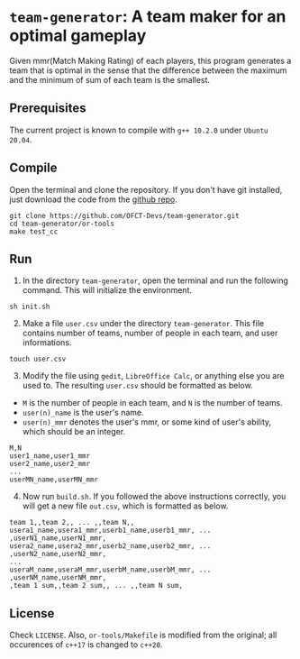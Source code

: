 # `team-generator`: A team maker for an optimal gameplay

Given mmr(Match Making Rating) of each players, this program generates a team that is optimal in the sense that the difference between the maximum and the minimum of sum of each team is the smallest.

## Prerequisites

The current project is known to compile with `g++ 10.2.0` under `Ubuntu 20.04`.

## Compile
Open the terminal and clone the repository.
If you don't have git installed, just download the code from the [github repo](https://github.com/OFCT-Devs/ofct-matchbot).
```shell script
git clone https://github.com/OFCT-Devs/team-generator.git
cd team-generator/or-tools
make test_cc
```

## Run

1. In the directory `team-generator`, open the terminal and run the following command.
This will initialize the environment.
```shell script
sh init.sh
```

2. Make a file `user.csv` under the directory `team-generator`.
This file contains number of teams, number of people in each team, and user informations.
```shell script
touch user.csv
```

3. Modify the file using `gedit`, `LibreOffice Calc`, or anything else you are used to.
The resulting `user.csv` should be formatted as below.
- `M` is the number of people in each team, and `N` is the number of teams.
- `user(n)_name` is the user's name.
- `user(n)_mmr` denotes the user's mmr, or some kind of user's ability, which should be an integer.
```text
M,N
user1_name,user1_mmr
user2_name,user2_mmr
...
userMN_name,userMN_mmr
```

4. Now run `build.sh`.
If you followed the above instructions correctly, you will get a new file `out.csv`, which is formatted as below.
```text
team 1,,team 2,, ... ,,team N,,
usera1_name,usera1_mmr,userb1_name,userb1_mmr, ... ,userN1_name,userN1_mmr,
usera2_name,usera2_mmr,userb2_name,userb2_mmr, ... ,userN2_name,userN2_mmr,
...
useraM_name,useraM_mmr,userbM_name,userbM_mmr, ... ,userNM_name,userNM_mmr,
,team 1 sum,,team 2 sum,, ... ,,team N sum,
```

## License
Check `LICENSE`.
Also, `or-tools/Makefile` is modified from the original; all occurences of `c++17` is changed to `c++20`.